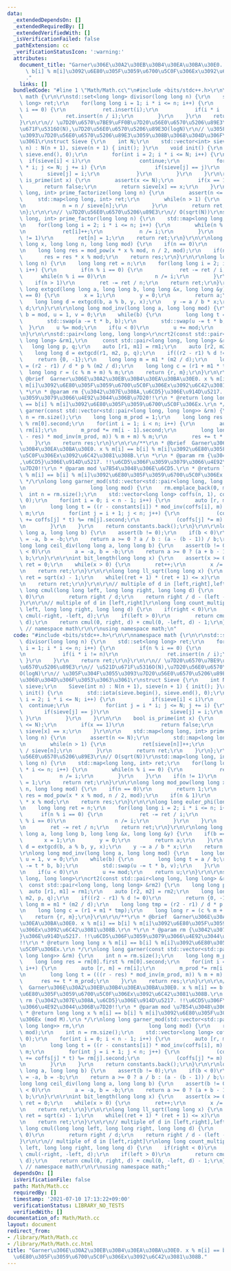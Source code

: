 ```yaml
---
data:
  _extendedDependsOn: []
  _extendedRequiredBy: []
  _extendedVerifiedWith: []
  _isVerificationFailed: false
  _pathExtension: cc
  _verificationStatusIcon: ':warning:'
  attributes:
    document_title: "Garner\u306E\u30A2\u30EB\u30B4\u30EA\u30BA\u30E0. x % m[i] ==\
      \ b[i] % m[i]\u3092\u6E80\u305F\u3059\u6700\u5C0F\u306Ex\u3092\u6C42\u3081\u308B\
      ."
    links: []
  bundledCode: "#line 1 \"Math/Math.cc\"\n#include <bits/stdc++.h>\r\n\r\nnamespace\
    \ math {\r\n\r\nstd::set<long long> divisor(long long n) {\r\n    std::set<long\
    \ long> ret;\r\n    for(long long i = 1; i * i <= n; i++) {\r\n        if(n %\
    \ i == 0) {\r\n            ret.insert(i);\r\n            if(i * i != n)\r\n  \
    \              ret.insert(n / i);\r\n        }\r\n    }\r\n    return ret;\r\n\
    }\r\n\r\n// \u7D20\u6570\u7BE9\uFF0B\u7D20\u56E0\u6570\u5206\u89E3\r\n// \u521D\
    \u671F\u5316O(N),\u7D20\u56E0\u6570\u5206\u89E3O(logN)\r\n// \u305F\u304F\u3055\
    \u3093\u7D20\u56E0\u6570\u5206\u89E3\u3059\u308B\u3068\u304D\u306F\u3053\u3063\
    \u3061\r\nstruct Sieve {\r\n    int N;\r\n    std::vector<int> sieve;\r\n    Sieve(int\
    \ n) : N(n + 1), sieve(n + 1) { init(); }\r\n    void init() {\r\n        std::iota(sieve.begin(),\
    \ sieve.end(), 0);\r\n        for(int i = 2; i * i <= N; i++) {\r\n          \
    \  if(sieve[i] < i)\r\n                continue;\r\n            for(int j = i\
    \ * i; j <= N; j += i) {\r\n                if(sieve[j] == j)\r\n            \
    \        sieve[j] = i;\r\n            }\r\n        }\r\n    }\r\n\r\n    bool\
    \ is_prime(int x) {\r\n        assert(x <= N);\r\n        if(x == 1)\r\n     \
    \       return false;\r\n        return sieve[x] == x;\r\n    }\r\n\r\n    std::map<long\
    \ long, int> prime_factorize(long long n) {\r\n        assert(n <= N);\r\n   \
    \     std::map<long long, int> ret;\r\n        while(n > 1) {\r\n            ret[sieve[n]]++;\r\
    \n            n = n / sieve[n];\r\n        }\r\n        return ret;\r\n    }\r\
    \n};\r\n\r\n// \u7D20\u56E0\u6570\u5206\u89E3\r\n// O(sqrt(N))\r\nstd::map<long\
    \ long, int> prime_factor(long long n) {\r\n    std::map<long long, int> ret;\r\
    \n    for(long long i = 2; i * i <= n; i++) {\r\n        while(n % i == 0) {\r\
    \n            ret[i]++;\r\n            n /= i;\r\n        }\r\n    }\r\n    if(n\
    \ != 1)\r\n        ret[n] = 1;\r\n    return ret;\r\n}\r\n\r\nlong long mod_pow(long\
    \ long x, long long n, long long mod) {\r\n    if(n == 0)\r\n        return 1;\r\
    \n    long long res = mod_pow(x * x % mod, n / 2, mod);\r\n    if(n & 1)\r\n \
    \       res = res * x % mod;\r\n    return res;\r\n}\r\n\r\nlong long euler_phi(long\
    \ long n) {\r\n    long long ret = n;\r\n    for(long long i = 2; i * i <= n;\
    \ i++) {\r\n        if(n % i == 0) {\r\n            ret -= ret / i;\r\n      \
    \      while(n % i == 0)\r\n                n /= i;\r\n        }\r\n    }\r\n\
    \    if(n > 1)\r\n        ret -= ret / n;\r\n    return ret;\r\n}\r\n\r\nlong\
    \ long extgcd(long long a, long long b, long long &x, long long &y) {\r\n    if(b\
    \ == 0) {\r\n        x = 1;\r\n        y = 0;\r\n        return a;\r\n    }\r\n\
    \    long long d = extgcd(b, a % b, y, x);\r\n    y -= a / b * x;\r\n    return\
    \ d;\r\n}\r\n\r\nlong long mod_inv(long long a, long long mod) {\r\n    long long\
    \ b = mod, u = 1, v = 0;\r\n    while(b) {\r\n        long long t = a / b;\r\n\
    \        std::swap(a -= t * b, b);\r\n        std::swap(u -= t * b, v);\r\n  \
    \  }\r\n    u %= mod;\r\n    if(u < 0)\r\n        u += mod;\r\n    return u;\r\
    \n}\r\n\r\nstd::pair<long long, long long>\r\ncrt2(const std::pair<long long,\
    \ long long> &rm1,\r\n     const std::pair<long long, long long> &rm2) {\r\n \
    \   long long p, q;\r\n    auto [r1, m1] = rm1;\r\n    auto [r2, m2] = rm2;\r\n\
    \    long long d = extgcd(r1, m2, p, q);\r\n    if((r2 - r1) % d != 0)\r\n   \
    \     return {0, -1};\r\n    long long m = m1 * (m2 / d);\r\n    long long tmp\
    \ = (r2 - r1) / d * p % (m2 / d);\r\n    long long c = (r1 + m1 * tmp);\r\n  \
    \  long long r = (c % m + m) % m;\r\n    return {r, m};\r\n}\r\n\r\n/**\r\n *\
    \ @brief  Garner\u306E\u30A2\u30EB\u30B4\u30EA\u30BA\u30E0. x % m[i] == b[i] %\
    \ m[i]\u3092\u6E80\u305F\u3059\u6700\u5C0F\u306Ex\u3092\u6C42\u3081\u308B.\r\n\
    \ *\r\n * @param rm {\u3042\u307E\u308A,\u6CD5}\u306E\u914D\u5217. !!\u6CD5\u306F\
    \u3059\u3079\u3066\u4E92\u3044\u306B\u7D20!!\r\n * @return long long x % m[i]\
    \ == b[i] % m[i]\u3092\u6E80\u305F\u3059\u6700\u5C0F\u306Ex.\r\n */\r\nlong long\
    \ garner(const std::vector<std::pair<long long, long long>> &rm) {\r\n    int\
    \ n = rm.size();\r\n    long long m_prod = 1;\r\n    long long res = rm[0].first\
    \ % rm[0].second;\r\n    for(int i = 1; i < n; i++) {\r\n        auto [r, m] =\
    \ rm[i];\r\n        m_prod *= rm[i - 1].second;\r\n        long long t = (((r\
    \ - res) * mod_inv(m_prod, m)) % m + m) % m;\r\n        res += t * m_prod;\r\n\
    \    }\r\n    return res;\r\n}\r\n\r\n/**\r\n * @brief  Garner\u306E\u30A2\u30EB\
    \u30B4\u30EA\u30BA\u30E0. x % m[i] == b[i] % m[i]\u3092\u6E80\u305F\u3059\u6700\
    \u5C0F\u306Ex\u3092\u6C42\u3081\u308B.\r\n *\r\n * @param rm {\u3042\u307E\u308A\
    ,\u6CD5}\u306E\u914D\u5217. !!\u6CD5\u306F\u3059\u3079\u3066\u4E92\u3044\u306B\
    \u7D20!!\r\n * @param mod \u7B54\u3048\u306E\u6CD5.\r\n * @return long long x\
    \ % m[i] == b[i] % m[i]\u3092\u6E80\u305F\u3059\u6700\u5C0F\u306Ex (mod M).\r\n\
    \ */\r\nlong long garner_mod(std::vector<std::pair<long long, long long>> rm,\r\
    \n                     long long mod) {\r\n    rm.emplace_back(0, mod);\r\n  \
    \  int n = rm.size();\r\n    std::vector<long long> coffs(n, 1), constants(n,\
    \ 0);\r\n    for(int i = 0; i < n - 1; i++) {\r\n        auto [r, m] = rm[i];\r\
    \n        long long t = ((r - constants[i]) * mod_inv(coffs[i], m) % m + m) &\
    \ m;\r\n        for(int j = i + 1; j < n; j++) {\r\n            (constants[j]\
    \ += coffs[j] * t) %= rm[j].second;\r\n            (coffs[j] *= m) %= rm[j].second;\r\
    \n        }\r\n    }\r\n    return constants.back();\r\n}\r\n\r\nlong long floor_div(long\
    \ long a, long long b) {\r\n    assert(b != 0);\r\n    if(b < 0)\r\n        a\
    \ = -a, b = -b;\r\n    return a >= 0 ? a / b : (a - (b - 1)) / b;\r\n}\r\n\r\n\
    long long ceil_div(long long a, long long b) {\r\n    assert(b != 0);\r\n    if(b\
    \ < 0)\r\n        a = -a, b = -b;\r\n    return a >= 0 ? (a + b - 1) / b : a /\
    \ b;\r\n}\r\n\r\nint bit_length(long long x) {\r\n    assert(x >= 0);\r\n    int\
    \ ret = 0;\r\n    while(x > 0) {\r\n        ret++;\r\n        x /= 2;\r\n    }\r\
    \n    return ret;\r\n}\r\n\r\nlong long ll_sqrt(long long x) {\r\n    long long\
    \ ret = sqrt(x) - 1;\r\n    while((ret + 1) * (ret + 1) <= x)\r\n        ret++;\r\
    \n    return ret;\r\n}\r\n\r\n// multiple of d in [left,right],left>0\r\nlong\
    \ long cmul(long long left, long long right, long long d) {\r\n    if(left ==\
    \ 0)\r\n        return right / d;\r\n    return right / d - (left - 1) / d;\r\n\
    }\r\n\r\n// multiple of d in [left,right]\r\nlong long count_multiple(long long\
    \ left, long long right, long long d) {\r\n    if(right < 0)\r\n        return\
    \ cmul(-right, -left, d);\r\n    if(left > 0)\r\n        return cmul(left, right,\
    \ d);\r\n    return cmul(0, right, d) + cmul(0, -left, d) - 1;\r\n}\r\n\r\n};\
    \ // namespace math\r\n\r\nusing namespace math;\n"
  code: "#include <bits/stdc++.h>\r\n\r\nnamespace math {\r\n\r\nstd::set<long long>\
    \ divisor(long long n) {\r\n    std::set<long long> ret;\r\n    for(long long\
    \ i = 1; i * i <= n; i++) {\r\n        if(n % i == 0) {\r\n            ret.insert(i);\r\
    \n            if(i * i != n)\r\n                ret.insert(n / i);\r\n       \
    \ }\r\n    }\r\n    return ret;\r\n}\r\n\r\n// \u7D20\u6570\u7BE9\uFF0B\u7D20\u56E0\
    \u6570\u5206\u89E3\r\n// \u521D\u671F\u5316O(N),\u7D20\u56E0\u6570\u5206\u89E3\
    O(logN)\r\n// \u305F\u304F\u3055\u3093\u7D20\u56E0\u6570\u5206\u89E3\u3059\u308B\
    \u3068\u304D\u306F\u3053\u3063\u3061\r\nstruct Sieve {\r\n    int N;\r\n    std::vector<int>\
    \ sieve;\r\n    Sieve(int n) : N(n + 1), sieve(n + 1) { init(); }\r\n    void\
    \ init() {\r\n        std::iota(sieve.begin(), sieve.end(), 0);\r\n        for(int\
    \ i = 2; i * i <= N; i++) {\r\n            if(sieve[i] < i)\r\n              \
    \  continue;\r\n            for(int j = i * i; j <= N; j += i) {\r\n         \
    \       if(sieve[j] == j)\r\n                    sieve[j] = i;\r\n           \
    \ }\r\n        }\r\n    }\r\n\r\n    bool is_prime(int x) {\r\n        assert(x\
    \ <= N);\r\n        if(x == 1)\r\n            return false;\r\n        return\
    \ sieve[x] == x;\r\n    }\r\n\r\n    std::map<long long, int> prime_factorize(long\
    \ long n) {\r\n        assert(n <= N);\r\n        std::map<long long, int> ret;\r\
    \n        while(n > 1) {\r\n            ret[sieve[n]]++;\r\n            n = n\
    \ / sieve[n];\r\n        }\r\n        return ret;\r\n    }\r\n};\r\n\r\n// \u7D20\
    \u56E0\u6570\u5206\u89E3\r\n// O(sqrt(N))\r\nstd::map<long long, int> prime_factor(long\
    \ long n) {\r\n    std::map<long long, int> ret;\r\n    for(long long i = 2; i\
    \ * i <= n; i++) {\r\n        while(n % i == 0) {\r\n            ret[i]++;\r\n\
    \            n /= i;\r\n        }\r\n    }\r\n    if(n != 1)\r\n        ret[n]\
    \ = 1;\r\n    return ret;\r\n}\r\n\r\nlong long mod_pow(long long x, long long\
    \ n, long long mod) {\r\n    if(n == 0)\r\n        return 1;\r\n    long long\
    \ res = mod_pow(x * x % mod, n / 2, mod);\r\n    if(n & 1)\r\n        res = res\
    \ * x % mod;\r\n    return res;\r\n}\r\n\r\nlong long euler_phi(long long n) {\r\
    \n    long long ret = n;\r\n    for(long long i = 2; i * i <= n; i++) {\r\n  \
    \      if(n % i == 0) {\r\n            ret -= ret / i;\r\n            while(n\
    \ % i == 0)\r\n                n /= i;\r\n        }\r\n    }\r\n    if(n > 1)\r\
    \n        ret -= ret / n;\r\n    return ret;\r\n}\r\n\r\nlong long extgcd(long\
    \ long a, long long b, long long &x, long long &y) {\r\n    if(b == 0) {\r\n \
    \       x = 1;\r\n        y = 0;\r\n        return a;\r\n    }\r\n    long long\
    \ d = extgcd(b, a % b, y, x);\r\n    y -= a / b * x;\r\n    return d;\r\n}\r\n\
    \r\nlong long mod_inv(long long a, long long mod) {\r\n    long long b = mod,\
    \ u = 1, v = 0;\r\n    while(b) {\r\n        long long t = a / b;\r\n        std::swap(a\
    \ -= t * b, b);\r\n        std::swap(u -= t * b, v);\r\n    }\r\n    u %= mod;\r\
    \n    if(u < 0)\r\n        u += mod;\r\n    return u;\r\n}\r\n\r\nstd::pair<long\
    \ long, long long>\r\ncrt2(const std::pair<long long, long long> &rm1,\r\n   \
    \  const std::pair<long long, long long> &rm2) {\r\n    long long p, q;\r\n  \
    \  auto [r1, m1] = rm1;\r\n    auto [r2, m2] = rm2;\r\n    long long d = extgcd(r1,\
    \ m2, p, q);\r\n    if((r2 - r1) % d != 0)\r\n        return {0, -1};\r\n    long\
    \ long m = m1 * (m2 / d);\r\n    long long tmp = (r2 - r1) / d * p % (m2 / d);\r\
    \n    long long c = (r1 + m1 * tmp);\r\n    long long r = (c % m + m) % m;\r\n\
    \    return {r, m};\r\n}\r\n\r\n/**\r\n * @brief  Garner\u306E\u30A2\u30EB\u30B4\
    \u30EA\u30BA\u30E0. x % m[i] == b[i] % m[i]\u3092\u6E80\u305F\u3059\u6700\u5C0F\
    \u306Ex\u3092\u6C42\u3081\u308B.\r\n *\r\n * @param rm {\u3042\u307E\u308A,\u6CD5\
    }\u306E\u914D\u5217. !!\u6CD5\u306F\u3059\u3079\u3066\u4E92\u3044\u306B\u7D20\
    !!\r\n * @return long long x % m[i] == b[i] % m[i]\u3092\u6E80\u305F\u3059\u6700\
    \u5C0F\u306Ex.\r\n */\r\nlong long garner(const std::vector<std::pair<long long,\
    \ long long>> &rm) {\r\n    int n = rm.size();\r\n    long long m_prod = 1;\r\n\
    \    long long res = rm[0].first % rm[0].second;\r\n    for(int i = 1; i < n;\
    \ i++) {\r\n        auto [r, m] = rm[i];\r\n        m_prod *= rm[i - 1].second;\r\
    \n        long long t = (((r - res) * mod_inv(m_prod, m)) % m + m) % m;\r\n  \
    \      res += t * m_prod;\r\n    }\r\n    return res;\r\n}\r\n\r\n/**\r\n * @brief\
    \  Garner\u306E\u30A2\u30EB\u30B4\u30EA\u30BA\u30E0. x % m[i] == b[i] % m[i]\u3092\
    \u6E80\u305F\u3059\u6700\u5C0F\u306Ex\u3092\u6C42\u3081\u308B.\r\n *\r\n * @param\
    \ rm {\u3042\u307E\u308A,\u6CD5}\u306E\u914D\u5217. !!\u6CD5\u306F\u3059\u3079\
    \u3066\u4E92\u3044\u306B\u7D20!!\r\n * @param mod \u7B54\u3048\u306E\u6CD5.\r\n\
    \ * @return long long x % m[i] == b[i] % m[i]\u3092\u6E80\u305F\u3059\u6700\u5C0F\
    \u306Ex (mod M).\r\n */\r\nlong long garner_mod(std::vector<std::pair<long long,\
    \ long long>> rm,\r\n                     long long mod) {\r\n    rm.emplace_back(0,\
    \ mod);\r\n    int n = rm.size();\r\n    std::vector<long long> coffs(n, 1), constants(n,\
    \ 0);\r\n    for(int i = 0; i < n - 1; i++) {\r\n        auto [r, m] = rm[i];\r\
    \n        long long t = ((r - constants[i]) * mod_inv(coffs[i], m) % m + m) &\
    \ m;\r\n        for(int j = i + 1; j < n; j++) {\r\n            (constants[j]\
    \ += coffs[j] * t) %= rm[j].second;\r\n            (coffs[j] *= m) %= rm[j].second;\r\
    \n        }\r\n    }\r\n    return constants.back();\r\n}\r\n\r\nlong long floor_div(long\
    \ long a, long long b) {\r\n    assert(b != 0);\r\n    if(b < 0)\r\n        a\
    \ = -a, b = -b;\r\n    return a >= 0 ? a / b : (a - (b - 1)) / b;\r\n}\r\n\r\n\
    long long ceil_div(long long a, long long b) {\r\n    assert(b != 0);\r\n    if(b\
    \ < 0)\r\n        a = -a, b = -b;\r\n    return a >= 0 ? (a + b - 1) / b : a /\
    \ b;\r\n}\r\n\r\nint bit_length(long long x) {\r\n    assert(x >= 0);\r\n    int\
    \ ret = 0;\r\n    while(x > 0) {\r\n        ret++;\r\n        x /= 2;\r\n    }\r\
    \n    return ret;\r\n}\r\n\r\nlong long ll_sqrt(long long x) {\r\n    long long\
    \ ret = sqrt(x) - 1;\r\n    while((ret + 1) * (ret + 1) <= x)\r\n        ret++;\r\
    \n    return ret;\r\n}\r\n\r\n// multiple of d in [left,right],left>0\r\nlong\
    \ long cmul(long long left, long long right, long long d) {\r\n    if(left ==\
    \ 0)\r\n        return right / d;\r\n    return right / d - (left - 1) / d;\r\n\
    }\r\n\r\n// multiple of d in [left,right]\r\nlong long count_multiple(long long\
    \ left, long long right, long long d) {\r\n    if(right < 0)\r\n        return\
    \ cmul(-right, -left, d);\r\n    if(left > 0)\r\n        return cmul(left, right,\
    \ d);\r\n    return cmul(0, right, d) + cmul(0, -left, d) - 1;\r\n}\r\n\r\n};\
    \ // namespace math\r\n\r\nusing namespace math;"
  dependsOn: []
  isVerificationFile: false
  path: Math/Math.cc
  requiredBy: []
  timestamp: '2021-07-10 17:13:22+09:00'
  verificationStatus: LIBRARY_NO_TESTS
  verifiedWith: []
documentation_of: Math/Math.cc
layout: document
redirect_from:
- /library/Math/Math.cc
- /library/Math/Math.cc.html
title: "Garner\u306E\u30A2\u30EB\u30B4\u30EA\u30BA\u30E0. x % m[i] == b[i] % m[i]\u3092\
  \u6E80\u305F\u3059\u6700\u5C0F\u306Ex\u3092\u6C42\u3081\u308B."
---
```

